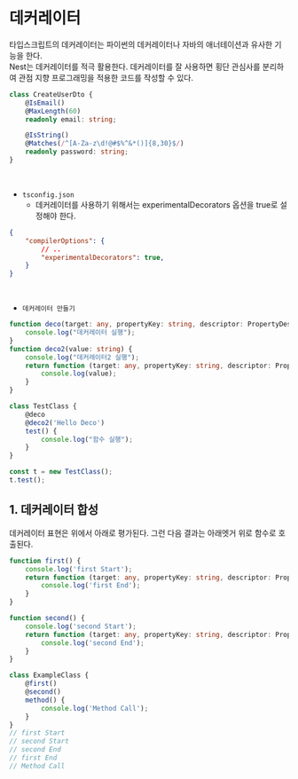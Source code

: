 # 데커레이터

타입스크립트의 데커레이터는 파이썬의 데커레이터나 자바의 애너테이션과 유사한 기능을 한다.  
Nest는 데커레이터를 적극 활용한다. 데커레이터를 잘 사용하면 횡단 관심사를 분리하여 관점 지향 프로그래밍을 적용한 코드를 작성할 수 있다.  

```ts
class CreateUserDto {
    @IsEmail()
    @MaxLength(60)
    readonly email: string;

    @IsString()
    @Matches(/^[A-Za-z\d!@#$%^&*()]{8,30}$/)
    readonly password: string;
}
```
<br/>

 - `tsconfig.json`
    - 데커레이터를 사용하기 위해서는 experimentalDecorators 옵션을 true로 설정해야 한다.
```json
{
    "compilerOptions": {
        // ..
        "experimentalDecorators": true,
    }
}
```
<br/>

 - `데커레이터 만들기`
```ts
function deco(target: any, propertyKey: string, descriptor: PropertyDescriptor) {
    console.log("데커레이터 실행");
}
function deco2(value: string) {
    console.log("데커레이터2 실행");
    return function (target: any, propertyKey: string, descriptor: PropertyDescriptor) {
        console.log(value);
    }
}

class TestClass {
    @deco
    @deco2('Hello Deco')
    test() {
        console.log("함수 실행");
    }
}

const t = new TestClass();
t.test();
```

## 1. 데커레이터 합성

데커레이터 표현은 위에서 아래로 평가된다. 그런 다음 결과는 아래엣거 위로 함수로 호출된다.  

```ts
function first() {
    console.log('first Start');
    return function (target: any, propertyKey: string, descriptor: PropertyDescriptor) {
        console.log('first End');
    }
}

function second() {
    console.log('second Start');
    return function (target: any, propertyKey: string, descriptor: PropertyDescriptor) {
        console.log('second End');
    }
}

class ExampleClass {
    @first()
    @second()
    method() {
        console.log('Method Call');
    }
}
// first Start
// second Start
// second End
// first End
// Method Call
```
